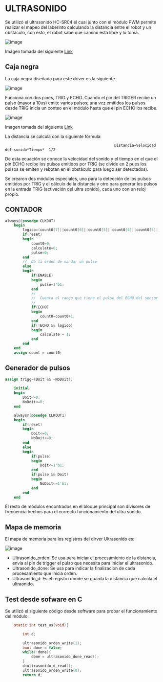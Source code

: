 # ULTRASONIDO

Se utilizó el ultrasonido HC-SR04 el cual junto con el módulo PWM permite realizar el mapeo del laberinto calculando la distancia entre el robot y un obstáculo, con esto, el robot sabe que camino está libre y lo toma. 

![image](https://user-images.githubusercontent.com/80898083/129965238-bd84f8e5-46dd-40d6-ac0c-49141b230b51.png)

Imágen tomada del siguiente [Link](https://datasheetspdf.com/pdf-file/1380136/ETC/HC-SR04/1)


## Caja negra 

La caja negra diseñada para este driver es la siguiente.

![image](https://user-images.githubusercontent.com/36159520/130697541-600bd68d-4f57-49e2-bdfb-e8a238cc28f7.png)


Funciona con dos pines, TRIG y ECHO. Cuando el pin del TRIGER recibe un pulso (mayor a 10us) emite varios pulsos; una vez emitidos los pulsos desde TRIG inicia un conteo en el módulo hasta que el pin ECHO los recibe.

![image](https://user-images.githubusercontent.com/80898083/129965440-eaaccf6f-8253-4a91-8e13-50b4082ab2e0.png)

Imagen tomada del siguiente [Link](https://datasheetspdf.com/pdf-file/1380136/ETC/HC-SR04/1)

 
La distancia se calcula con la siguiente fórmula:

                                                      Distancia=Velocidad del sonido*Tiempo*  1/2
                                                      
De esta ecuación se conoce la velocidad del sonido y el tiempo en el que el pin ECHO recibe los pulsos emitidos por TRIG (se divide en 2 pues los pulsos se emiten y rebotan en el obstáculo para luego ser detectados).

Se crearon dos módulos especiales, uno para la detección de los pulsos emitidos por TRIG y el cálculo de la distancia y otro para generar los pulsos en la entrada TRIG (activación del ultra sonido), cada uno con un reloj propio. 

## CONTADOR
	
```verilog
always@(posedge CLKOUT)
	begin
		logico=(count0[7]||count0[6]||count0[5]||count0[4]||count0[3]||count0[2]||count0[1]||count0[0]);
		if(reset)
		begin
			count0=0;
			calculate=0;
			pulse=0;
		end
		//	Da la orden de mandar un pulso
		else
		begin
			if(ENABLE)
			begin
				pulse=1'b1;
			end
			//
			//	Cuenta el rango que tiene el pulso del ECHO del sensor
			//
			if(ECHO)
			begin
				count0=count0+1;
			end
			if(!ECHO && logico)
			begin
				calculate = 1;
			end
		end
	end
	assign count = count0;
```
	
## Generador de pulsos

```verilog
assign trigg=(Doit && ~NoDoit);
	
	initial
	begin
		Doit<=0;
		NoDoit<=0;
	end

	always@(posedge CLKOUT1)
	begin
		if(reset)
		begin
			Doit<=0;
			NoDoit<=0;
		end
		else
		begin
			if(pulse)
			begin
				Doit<=1'b1;
			end
			if(pulse && Doit)
			begin
				NoDoit<=1'b1;
			end
		end
	end
```
 
El resto de módulos encontrados en el bloque principal son divisores de frecuencia hechos para el correcto funcionamiento del ultra sonido.

## Mapa de memoria 

El mapa de memoria para los registros del dirver Ultrasonido es:

![image](https://user-images.githubusercontent.com/36159520/130697740-a45af731-b4e1-4b87-9c36-ccc07d5bc00f.png)

- Ultrasonido_orden: Se usa para iniciar el procesamiento de la distancia, envia al pin de trigger el pulso que necesita para iniciar el ultrasonido. 
- Ultrasonido_done: Se usa para indicar la finalizacion de cada procesamiento que inicia orden.
- Ultrasonido_d: Es el registro donde se guarda la distancia que calcula el ultraonido.


## Test desde sofware en C

Se utilizó el siguiente código desde software para probar el funcionamiento del módulo:

```C
	static int test_us(void){

        int d;
        
		ultrasonido_orden_write(1);
		bool done = false;
		while(!done){
			done = ultrasonido_done_read();
		}
		d=ultrasonido_d_read();
		ultrasonido_orden_write(0);
		return d;
```



